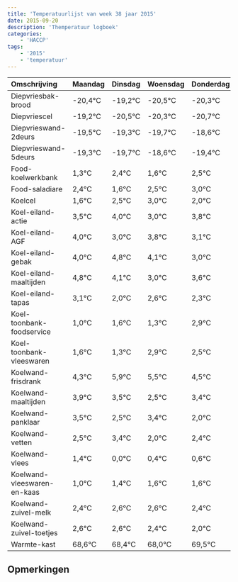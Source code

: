 ```yaml
---
title: 'Temperatuurlijst van week 38 jaar 2015'
date: 2015-09-20
description: 'Themperatuur logboek'
categories:
    - 'HACCP'
tags:
    - '2015'
    - 'temperatuur'
---
```

|Omschrijving|Maandag|Dinsdag|Woensdag|Donderdag|Vrijdag|Zaterdag|Zondag|
|:---|:---|:---|:---|:---|:---|:---|:---|
|Diepvriesbak-brood|-20,4°C|-19,2°C|-20,5°C|-20,3°C|-20,7°C|-19,6°C|-20,4°C|
|Diepvriescel|-19,2°C|-20,5°C|-20,3°C|-20,7°C|-19,6°C|-20,4°C|-19,5°C|
|Diepvrieswand-2deurs|-19,5°C|-19,3°C|-19,7°C|-18,6°C|-19,4°C|-18,5°C|-18,0°C|
|Diepvrieswand-5deurs|-19,3°C|-19,7°C|-18,6°C|-19,4°C|-18,5°C|-18,0°C|-19,0°C|
|Food-koelwerkbank|1,3°C|2,4°C|1,6°C|2,5°C|3,0°C|2,0°C|2,8°C|
|Food-saladiare|2,4°C|1,6°C|2,5°C|3,0°C|2,0°C|2,8°C|2,1°C|
|Koelcel|1,6°C|2,5°C|3,0°C|2,0°C|2,8°C|2,1°C|1,0°C|
|Koel-eiland-actie|3,5°C|4,0°C|3,0°C|3,8°C|3,1°C|2,0°C|2,6°C|
|Koel-eiland-AGF|4,0°C|3,0°C|3,8°C|3,1°C|2,0°C|2,6°C|2,3°C|
|Koel-eiland-gebak|4,0°C|4,8°C|4,1°C|3,0°C|3,6°C|3,3°C|4,9°C|
|Koel-eiland-maaltijden|4,8°C|4,1°C|3,0°C|3,6°C|3,3°C|4,9°C|4,5°C|
|Koel-eiland-tapas|3,1°C|2,0°C|2,6°C|2,3°C|3,9°C|3,5°C|2,5°C|
|Koel-toonbank-foodservice|1,0°C|1,6°C|1,3°C|2,9°C|2,5°C|1,5°C|2,4°C|
|Koel-toonbank-vleeswaren|1,6°C|1,3°C|2,9°C|2,5°C|1,5°C|2,4°C|1,0°C|
|Koelwand-frisdrank|4,3°C|5,9°C|5,5°C|4,5°C|5,4°C|4,0°C|4,4°C|
|Koelwand-maaltijden|3,9°C|3,5°C|2,5°C|3,4°C|2,0°C|2,4°C|2,6°C|
|Koelwand-panklaar|3,5°C|2,5°C|3,4°C|2,0°C|2,4°C|2,6°C|2,6°C|
|Koelwand-vetten|2,5°C|3,4°C|2,0°C|2,4°C|2,6°C|2,6°C|2,4°C|
|Koelwand-vlees|1,4°C|0,0°C|0,4°C|0,6°C|0,6°C|0,4°C|0,0°C|
|Koelwand-vleeswaren-en-kaas|1,0°C|1,4°C|1,6°C|1,6°C|1,4°C|1,0°C|2,5°C|
|Koelwand-zuivel-melk|2,4°C|2,6°C|2,6°C|2,4°C|2,0°C|3,5°C|3,4°C|
|Koelwand-zuivel-toetjes|2,6°C|2,6°C|2,4°C|2,0°C|3,5°C|3,4°C|2,5°C|
|Warmte-kast|68,6°C|68,4°C|68,0°C|69,5°C|69,4°C|68,5°C|69,5°C|

## Opmerkingen


